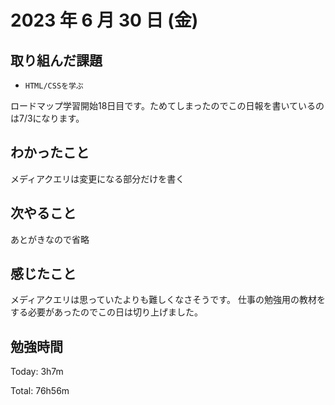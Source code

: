 # 2023 年 6 月 30 日 (金)

## 取り組んだ課題

- `HTML/CSSを学ぶ`

ロードマップ学習開始18日目です。ためてしまったのでこの日報を書いているのは7/3になります。

## わかったこと

メディアクエリは変更になる部分だけを書く

## 次やること

あとがきなので省略

## 感じたこと

メディアクエリは思っていたよりも難しくなさそうです。
仕事の勉強用の教材をする必要があったのでこの日は切り上げました。


## 勉強時間

Today: 3h7m

Total: 76h56m
